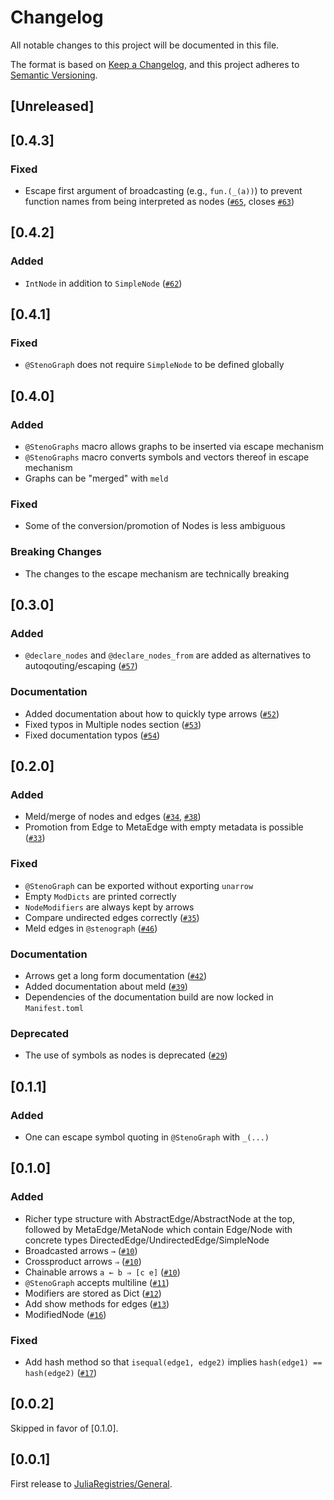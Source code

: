 # Changelog

All notable changes to this project will be documented in this file.

The format is based on [Keep a Changelog](https://keepachangelog.com/en/1.0.0/),
and this project adheres to [Semantic Versioning](https://semver.org/spec/v2.0.0.html).

## [Unreleased]

## [0.4.3]

### Fixed

* Escape first argument of broadcasting (e.g., `fun.(_(a))`) to prevent function names from being interpreted as nodes ([`#65`](https://github.com/aaronpeikert/StenoGraphs.jl/pull/65), closes [`#63`](https://github.com/aaronpeikert/StenoGraphs.jl/issues/63))

## [0.4.2]

### Added

* `IntNode` in addition to `SimpleNode` ([`#62`](https://github.com/aaronpeikert/StenoGraphs.jl/pull/62))

## [0.4.1]

### Fixed

* `@StenoGraph` does not require `SimpleNode` to be defined globally

## [0.4.0]

### Added

* `@StenoGraphs` macro allows graphs to be inserted via escape mechanism
* `@StenoGraphs` macro converts symbols and vectors thereof in escape mechanism
* Graphs can be "merged" with `meld`

### Fixed

* Some of the conversion/promotion of Nodes is less ambiguous

### Breaking Changes

* The changes to the escape mechanism are technically breaking

## [0.3.0]

### Added

* `@declare_nodes` and `@declare_nodes_from` are added as alternatives to autoqouting/escaping ([`#57`](https://github.com/aaronpeikert/StenoGraphs.jl/pull/57))

### Documentation

* Added documentation about how to quickly type arrows ([`#52`](https://github.com/aaronpeikert/StenoGraphs.jl/pull/52))
* Fixed typos in Multiple nodes section ([`#53`](https://github.com/aaronpeikert/StenoGraphs.jl/pull/53))
* Fixed documentation typos ([`#54`](https://github.com/aaronpeikert/StenoGraphs.jl/pull/54))

## [0.2.0]

### Added

* Meld/merge of nodes and edges ([`#34`](https://github.com/aaronpeikert/StenoGraphs.jl/pull/34), [`#38`](https://github.com/aaronpeikert/StenoGraphs.jl/pull/38))
* Promotion from Edge to MetaEdge with empty metadata is possible ([`#33`](https://github.com/aaronpeikert/StenoGraphs.jl/pull/33))

### Fixed
* `@StenoGraph` can be exported without exporting `unarrow`
* Empty `ModDicts` are printed correctly
* `NodeModifiers` are always kept by arrows
* Compare undirected edges correctly ([`#35`](https://github.com/aaronpeikert/StenoGraphs.jl/pull/35))
* Meld edges in `@stenograph` ([`#46`](https://github.com/aaronpeikert/StenoGraphs.jl/pull/46))

### Documentation
* Arrows get a long form documentation ([`#42`](https://github.com/aaronpeikert/StenoGraphs.jl/pull/42))
* Added documentation about meld ([`#39`](https://github.com/aaronpeikert/StenoGraphs.jl/pull/39))
* Dependencies of the documentation build are now locked in `Manifest.toml`

### Deprecated
* The use of symbols as nodes is deprecated ([`#29`](https://github.com/aaronpeikert/StenoGraphs.jl/pull/29))

## [0.1.1]
### Added
* One can escape symbol quoting in `@StenoGraph` with `_(...)`

## [0.1.0]
### Added
* Richer type structure with AbstractEdge/AbstractNode at the top, followed by MetaEdge/MetaNode which contain Edge/Node with concrete types DirectedEdge/UndirectedEdge/SimpleNode
* Broadcasted arrows `→` ([`#10`](https://github.com/aaronpeikert/StenoGraphs.jl/pull/10))
* Crossproduct arrows `⇒` ([`#10`](https://github.com/aaronpeikert/StenoGraphs.jl/pull/10))
* Chainable arrows `a ← b ⇒ [c e]` ([`#10`](https://github.com/aaronpeikert/StenoGraphs.jl/pull/10))
* `@StenoGraph` accepts multiline ([`#11`](https://github.com/aaronpeikert/StenoGraphs.jl/pull/11))
* Modifiers are stored as Dict ([`#12`](https://github.com/aaronpeikert/StenoGraphs.jl/pull/12))
* Add show methods for edges ([`#13`](https://github.com/aaronpeikert/StenoGraphs.jl/pull/13))
* ModifiedNode ([`#16`](https://github.com/aaronpeikert/StenoGraphs.jl/pull/16))

### Fixed
* Add hash method so that `isequal(edge1, edge2)` implies `hash(edge1) == hash(edge2)` ([`#17`](https://github.com/aaronpeikert/StenoGraphs.jl/pull/17))

## [0.0.2]

Skipped in favor of [0.1.0].

## [0.0.1]

First release to [JuliaRegistries/General](https://github.com/JuliaRegistries/General/pull/53590).
